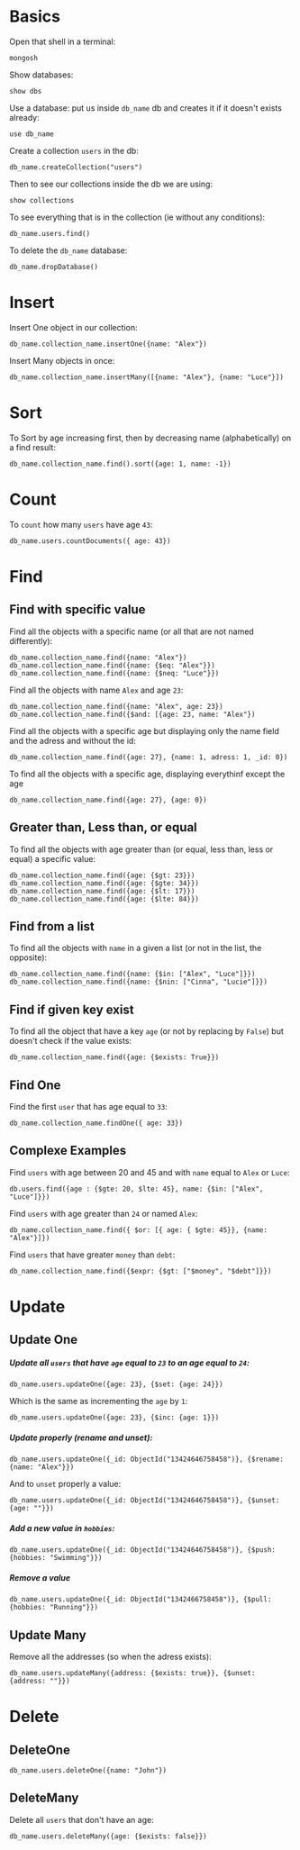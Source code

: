 
# Basics 

Open that shell in a terminal:  
```mongosh 
mongosh
```

Show databases:
```mongosh 
show dbs
```

Use a database: put us inside `db_name` db and creates it if it doesn't exists already:
```mongosh
use db_name
```

Create a collection `users` in the db:
```mongosh
db_name.createCollection("users")
```

Then to see our collections inside the db we are using:
```mongosh
show collections
```

To see everything that is in the collection (ie without any conditions):
```mongosh 
db_name.users.find()
```

To delete the `db_name` database:
```mongosh 
db_name.dropDatabase()
```

# Insert

Insert One object in our collection:
```mongosh 
db_name.collection_name.insertOne({name: "Alex"})
```
Insert Many objects in once:
```mongosh 
db_name.collection_name.insertMany([{name: "Alex"}, {name: "Luce"}])
```



# Sort

To Sort by age increasing first, then by decreasing name (alphabetically) on a find result:
```mongosh 
db_name.collection_name.find().sort({age: 1, name: -1})
```


# Count

To `count` how many `users` have age `43`:
```mongosh
db_name.users.countDocuments({ age: 43})
```

# Find

## Find with specific value

Find all the objects with a specific name (or all that are not named differently):
```mongosh 
db_name.collection_name.find({name: "Alex"})
db_name.collection_name.find({name: {$eq: "Alex"}})
db_name.collection_name.find({name: {$neq: "Luce"}})
```

Find all the objects with name `Alex` and age `23`:
```mongosh
db_name.collection_name.find({name: "Alex", age: 23})
db_name.collection_name.find({$and: [{age: 23, name: "Alex"})
```

Find all the objects with a specific age but displaying only the name field and the adress and without the id:
```mongosh 
db_name.collection_name.find({age: 27}, {name: 1, adress: 1, _id: 0})
```

To find all the objects with a specific age, displaying everythinf except the age
```mongosh 
db_name.collection_name.find({age: 27}, {age: 0})
```

## Greater than, Less than, or equal

To find all the objects with age greater than (or equal, less than, less or equal) a specific value:
```mongosh 
db_name.collection_name.find({age: {$gt: 23}})
db_name.collection_name.find({age: {$gte: 34}})
db_name.collection_name.find({age: {$lt: 17}})
db_name.collection_name.find({age: {$lte: 84}})
```

## Find from a list

To find all the objects with `name` in a given a list (or not in the list, the opposite):
```mongosh
db_name.collection_name.find({name: {$in: ["Alex", "Luce"]}})
db_name.collection_name.find({name: {$nin: ["Cinna", "Lucie"]}})
```

## Find if given key exist

To find all the object that have a key `age` (or not by replacing by `False`) but doesn't check if the value exists:
```mongosh
db_name.collection_name.find({age: {$exists: True}})
```

## Find One

Find the first `user` that has age equal to `33`:
```mongosh
db_name.collection_name.findOne({ age: 33})
```

## Complexe Examples

Find `users` with age between 20 and 45 and with `name` equal to `Alex` or `Luce`:
```mongosh
db.users.find({age : {$gte: 20, $lte: 45}, name: {$in: ["Alex", "Luce"]}})
```

Find `users` with age greater than `24` or named `Alex`:
```mongosh
db_name.collection_name.find({ $or: [{ age: { $gte: 45}}, {name: "Alex"}]})
```

Find `users` that have greater `money` than `debt`:
```mongosh
db_name.collection_name.find({$expr: {$gt: ["$money", "$debt"]}})
```

# Update

## Update One

##### Update all `users` that have `age` equal  to `23` to an age equal to `24`:
```mongosh
db_name.users.updateOne({age: 23}, {$set: {age: 24}})
```
Which is the same as incrementing the `age` by `1`:
```mongosh
db_name.users.updateOne({age: 23}, {$inc: {age: 1}})
```

##### Update properly (rename and unset):
```mongosh
db_name.users.updateOne({_id: ObjectId("13424646758458")}, {$rename: {name: "Alex"}})
```

And to `unset` properly a value:
```mongosh
db_name.users.updateOne({_id: ObjectId("13424646758458")}, {$unset: {age: ""}})
```

##### Add a new value in `hobbies`:
```mongosh
db_name.users.updateOne({_id: ObjectId("13424646758458")}, {$push: {hobbies: "Swimming"}})
```
##### Remove a value 
```mongosh
db_name.users.updateOne({_id: ObjectId("1342466758458")}, {$pull: {hobbies: "Running"}})
```
## Update Many

Remove all the addresses (so when the adress exists):
```mongosh
db_name.users.updateMany({address: {$exists: true}}, {$unset: {address: ""}})
```
# Delete

## DeleteOne

```mongosh
db_name.users.deleteOne({name: "John"})
```

## DeleteMany

Delete all `users` that don't have an age:
```mongosh
db_name.users.deleteMany({age: {$exists: false}})
```


